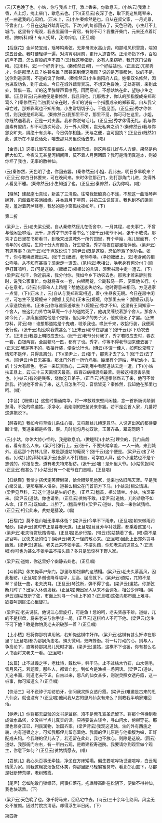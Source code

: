 <!-- { "loadSidebar": true } -->
(云)天色晚了也。小姑，你与我点上灯，添上香来，你歇息去。(小姑云)我添上香，点上灯，掩上柴门，歇息去也。(下)(正旦云)夜深了也，取下我这焦尾琴来，抚一曲遣我的心闷咱。(正末上，云)小生秦修然是也。自从在叔父家，一月光景，不曾出门，今日在这城外踏青玩赏。下次小的每都回去了，天色已晚，小生赶不上城门。这里有个庵观，我去里面借一宵宿，有何不可？我推开柴门，元来还点着灯哩。(做听科)呀！有人抚琴，我试听咱。(正旦唱)

【后庭花】金垆焚宝烟，瑶琴鸣素弦。无非母流水高山调，和那堆风积雪篇，端的这五音全。我叮便轻弹一遍，对清宵明月前，更行人迹杏然。正泠泠指下传，百般的声不圆，怎么百般的声不圆？(云)我这琴弦断，必有人来窃听，我开这门试看咱。(见末科，云)一个好秀才也。(秦修然云)呀，一个好姑姑也。(正旦云)兀那秀才，你是那里人氏？姓甚名谁？因甚来到俺这庵观？说的是万事都休，说的不是，送你到道录司，不道的饶了你哩。(秦修然云)小生南阳府人氏，姓秦双名修然，因为进取功名，到于此处。今日在城外踏青赏玩，不想天色昏晚，无处寄宿，来到此处，暂借一宵。听的这里弹琴声音嘹亮，因而窃听。不想姑姑在此，望恕小生之罪。(正旦背云)元来他便是秦修然，我且问他。兀那秀才，你认的那指腹成亲郑彩鸾么？(秦修然云)当初我父亲在时，多听的说有一个指腹成亲的郑彩鸾。自从我父母亡过，那郑彩鸾也不知所向，小生常切切于心，不能见面。(正旦云)秀才你休慌，则我便是郑彩鸾。(秦修然云)我那里不寻，那里不觅，你可可在这里。小姐，你既然遇着我，正是一对夫妻。我和你说句话儿。(正旦云)秀才休得无礼。我与你虽素有盟约，却不可造次苟合。万一外人得知，岂无私奔之诮？(秦修然云)我与你怨女旷夫，隔绝十有余年。今日偶尔相逢，天与之便，岂可固执？(正旦云)既然如此，这所在不是说话处，咱去那耳房里说话去来。(唱)

【金盏儿】这搭儿里花影更幽然，桧柏琐苍烟。则这两桩儿好与人方便，果然是色胆大如天。今夜又无甚星河相间阻，莫不着人月两团圆？我可是清闲真道本，则被你坏了我也，无事的散神仙。

(云)秦修然，天色明了也，你回去罢。(秦修然云)小姐，我此去，明日多早晚来？(正旦云)你白日休要来，可在晚间来。来时休往那正门，则打那角门儿进，免得外人看见不雅。(秦修然云)小生知道了也。(正旦云)秦修然，我为你呵。(唱)

【赚煞】建起座七真坛，新盖了三清殿。往常我酝酿真心不浅，不想这一曲瑶琴声婉转，包藏着那美满姻缘。并香肩月下星前，共指三生说誓言。我也到不的蓬阆苑，羞对着药垆经卷，我愁的是小窗孤枕夜如年。(下)


第二折

(梁尹上，云)老夫梁公弼。自从秦修然侄儿在衙舍中，一月其程，老夫事忙，不曾与他闲坐攀话。张千，那秀才书房中看书么？(张千云)老爷不问，张千不敢说。那秀才白日里在书房看书，到晚来出这城外一所竹园里，有个草庵，庵儿里面有、个青年的小道姑，生的十分大有颜色，好生聪俊。秀才每夜在那里相伴他。(梁尹云)有这等事？(张千云)张千岂敢说谎？(梁尹云)既是这般，恐怕堕落了他功名。张千，你与我唤嬷嬷出来。(张千云)嬷嬷，老爷呼唤。(净扮嬷嬷上，云)老身闻的相公呼唤，从不知有甚事？须索走一遭去。(见科云)老相公，唤老身有何分付？(梁尹打耳喑科，云)可是这般。(嬷嬷云)领相公的言语，须索书房中走一遭去。(下)(梁尹云)张千，你近前来，我分付你。我如今乡下劝农去也。那秀才若来辞别我时，说我公家事忙。你就将春衣一套，白银两锭，全副鞍马一匹，便着他长行。小心在意者。(诗云)何事催人上路程？愁他迷恋失功名。他时得意来相问，方见通家一点情。(下)(正末上，云)自从与我郑彩鸾相遇，着小生昼夜无眠。今日在房中闲坐，可怎生不见嬷嬷来？(嬷嬷上见科)(正末云)嬷嬷，你那里去来？(嬷嬷云)我与人家送殡去来。(正末云)你与谁家送殡去？(嬷嬷云)秀才不知，这里有王同知家一个舍人，被这北门外竹坞草庵一个小的道姑死了，他魂灵缠绕着那个舍人。那舍人如今死了，那庵里道姑他是个鬼怪，但见年少的男子汉，他就缠死了才罢。(正末惊科，背云)嗨！谁想那道姑是个鬼魂，唬杀我也。唤张千来，收拾行装，我便索长行也。(张千云)相公唤我做甚么？(正末云)老爷在那里？(张千云)乡下劝农去了。(正末云)我要上朝取应去也。(张千云)老爷分付我了，秀才若取应去时，春衣一套，白银两锭，全副鞍马一匹，都有了也。秀才，你等不得老爷回来便去罢？(正末云)我是等不的，收拾行装，便索长行也。(诗云)本谓一佳人，如何说鬼魂？情知不是伴，只得且离分。(下)(梁尹上，云)张千，那秀才去了么？(张千云)去了也。(梁尹云)今日无甚事。那北门外有一所竹坞庵，庵里有个道姑，年纪幼小，生的十分大有颜色。老夫一来玩赏散心，二来到庵中看那道姑去走一遭。(下)(小姑扶正旦上，云)三十三天离恨天最高，四百四病相思病最苦。则被这相思害杀我也。(小姑云)有的是贱柴，烧你这丑弟子。(正旦云)待道秦修然去了来，他可不曾辞我。待说他不曾去了来，这几日怎生不见，音信皆无？秦修然，我知他在那里也呵。(唱)

【中吕】【粉蝶儿】这些时懒诵南华，将一串数珠来壁间闲挂，念一首断肠词颠倒熟滑。不免的唤道姑，添净水，我刚刚的把圣贤来参罢。若不是会首人家，几番将这道袍脱下。

【醉春风】我如今将草索儿系住心猿，又将藕丝儿缚定意马。人说道出家的都待要断尘情，我道来都是些假、假。几时能勾月枕双欹，玉箫齐品，翠鸾同跨？

(云)小姑，你休大惊小怪的，我是歇息咱。(做睡科)(小姑云)理会的，我门首觑者，看有甚么人来。(梁尹引张行上，云)张千，不要头踏伞盖，一人一骑，来到城外。远远那个竹林儿里，敢是那道姑的庵观？(张千云)这个便是。(梁尹云)接了马者。(小姑儿惊拜科)(梁尹云)出家人不打稽首，可学俗人拜，这个小道姑也不是个志诚的。你报复去，道有老夫特来相访。(张千云)咄！是州里大爷。(小姑慌报科)(正旦云)做甚么？(小姑云)有一个老爷在门首哩。(正旦唱)

【红绣鞋】我恰才搭伏定芙蓉懒架，恰合眼梦见他家，觉来也依旧隔天涯。早是我心绪又乱，更那堪客人侵杂，道甚么相公在门首前方下马。(小姑云)相公请进。(梁尹见旦科，云)这个道姑是生的好也。(正旦云)稽首，相公请坐。小姑，快烹茶来。(梁尹云)道姑，你也请坐。(正旦云)贫姑不敢。(梁尹云)道姑，兀的恭敬不如从命。(正旦云)既如此。斗胆了。(稽首坐科)(梁尹云)道姑，我此一来你试猜咱。(正旦云)相公此来，贫姑是猜波。(唱)

【石榴花】莫不是山城无事早休衙？(梁尹云)今早不下雨来。(正旦唱)朝来微雨润轻纱。(梁尹云)这时节正是暮春天道。(正旦唱)茸茸芳草衬残霞，都乘着这宝马，(梁尹云)老夫待赏玩踏青咱。(正旦唱)迅步行踏。(带云)贫姑猜着了也。(唱)莫不是那官叫，民快央及的怕？(粱尹云)老夫一径的散心来。(正旦唱)因此上出郊外贪寻幽雅。(梁尹云)道姑，老夫此来不张伞盖，不摆头踏，你知老夫的这意么？(正旦唱)你可也为甚么不张伞盖不摆头踏？多只是恐惊林下野人家。

(梁尹云)道姑，你这里好个幽静去处也。(正旦唱)

【斗鹌鹑】休笑俺草户柴门，那里取那银屏的这绣榻。(梁尹云)老夫久慕高风，因此相访。(正旦唱)多谢也降尊临卑，屈高、屈高就下。(梁尹云)道姑，兀的不是琴？请抚一曲，老夫洗耳。(正旦云)琴弦断，弹不得了也。(梁尹云)道姑，你那弦断几时了？出家人休调发我。(正旦唱)俺出家人从来不会调发，相公少罪咱。(梁尹云)道姑既断了弦，市面上别寻一个续上不的？(正旦唱)这弦向那市面上难寻，欲要呵则除江心里旋打。

(梁尹云)老夫说弦，他说江心里旋打，可是鱼！恁的呵，老夫贤愚不辨。道姑，兀的不是棋盘，将来老夫与你手谈一局。(正旦云)这棋咱人不可下他。(梁尹云)怎生不可下他？敢是你怕我老夫识破那一着？(正旦唱)

【上小楼】枉将你那机谋用煞，若知俺这棋中奸诈。(梁尹云)这棋有甚么奸诈在那里？(正旦唱)都为那蜗角虚名，蝇头微利，蚁阵蜂衙。将一片打动的心，则与人，争高论下，直等待那揭局儿死时才罢。(梁尹云)道姑，这棋不下也罢，你有甚么名人书画将来老夫一看。(正旦唱)

【幺篇】止不过羲之字，老杜诗，戴松牛，韩干马。止不过枯木竹石，山水翎毛，雪月风花。若题着，那些人，都皆亡化，到如今是渔樵一场闲话。(梁尹云)道姑，兀这书画，则道老夫不识。自古以来，思凡的仙女甚多，则说灵照女透丹霞，这一桩事，你可知道么？(正旦唱)

【快活三】可不说钟子期访伯牙，倒问我灵照女透丹霞。(梁尹云)难道是古来的思凡仙女，就也没有？(正旦唱)他问我从古的思凡仙女有来么？则教我半晌家难回话。

【鲍老儿】你将那无显验的文书是监察，须不是俺孔宣圣遗留下。将那个包待制看成做水晶塔，全没些半点儿真实的话。只待要说古谈今，寻山问水，傍柳穿花。那里也修身正已，利民润物，治国齐家。(梁尹背云)我观这道姑，生的外有西施之貌，内有道韫之才，可知我那侄儿留恋着他。我闻的侄儿原是与他指腹为婚，正好配成夫妇。今我赚的侄儿去了，若还留在此处，我也不放心。则除是这般。(回云)道姑，我那衙门左右，有一所白云观，是敕建祝寿道院。我要请你到观里做个观主，你意下如何？(正旦云)贫姑情愿去。(唱)

【耍孩儿】我心头百事无牵挂，净坐在方床矮塌。偏生要喧哗场世避喧哗，白云庵情愿为家。则我这粗衣淡饭贫休笑，你那里肥马轻裘富莫夸。看北邙山直下，尽都是牡断碑荒塚，老树残霞。

【尾声】怎如陀敢门锁绿苔，闲事扫落花。抱瑶琴高卧在松阴下，便做不得神仙，我也快活煞。(下)

(梁尹云)天色晚了也。张千将马来，回私宅中去。(诗云)三十余年仕路间，风尘无处不摧颜。因过竹院贪清话，却得浮生半日闲。(下)

第四折

